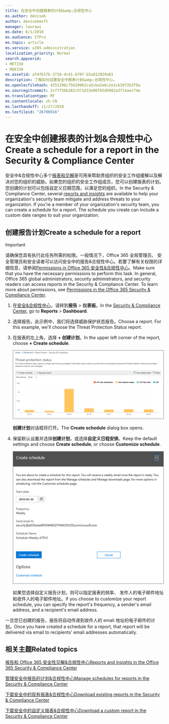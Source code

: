 ```yaml
---
title: 在安全中创建报表的计划&amp;合规性中心
ms.author: deniseb
author: denisebmsft
manager: laurawi
ms.date: 6/1/2018
ms.audience: ITPro
ms.topic: article
ms.service: o365-administration
localization_priority: Normal
search.appverid:
- MET150
- MOE150
ms.assetid: a74f637b-3710-4c41-b70f-b5a812929a81
description: 了解如何设置安全中报表计划&amp;合规性中心。
ms.openlocfilehash: 4251296c75629062ca5cba2e6c2e1cb3972b3f8a
ms.sourcegitcommit: 2cf7f5bb282c971d33e00f65d9982a3f14aec74e
ms.translationtype: MT
ms.contentlocale: zh-CN
ms.lasthandoff: 11/27/2018
ms.locfileid: "26706016"
---
```

# <a name="create-a-schedule-for-a-report-in-the-security-amp-compliance-center"></a><span data-ttu-id="76e89-103">在安全中创建报表的计划&amp;合规性中心</span><span class="sxs-lookup"><span data-stu-id="76e89-103">Create a schedule for a report in the Security &amp; Compliance Center</span></span>

<span data-ttu-id="76e89-p101">安全中&amp;合规性中心多个[报表和见解](reports-and-insights-in-security-and-compliance.md)是可用来帮助贵组织的安全工作组缓解以及解决对您的组织的威胁。如果您的组织的安全工作组成员，您可以创建报表的计划。您创建的计划可以包括自定义日期范围，以满足您的组织。</span><span class="sxs-lookup"><span data-stu-id="76e89-p101">In the Security &amp; Compliance Center, several [reports and insights](reports-and-insights-in-security-and-compliance.md) are available to help your organization's security team mitigate and address threats to your organization. If you're a member of your organization's security team, you can create a schedule for a report. The schedule you create can include a custom date ranges to suit your organization.</span></span> 
  
## <a name="create-a-schedule-for-a-report"></a><span data-ttu-id="76e89-107">创建报告计划</span><span class="sxs-lookup"><span data-stu-id="76e89-107">Create a schedule for a report</span></span>

> [!IMPORTANT]
> <span data-ttu-id="76e89-p102">请确保您具有执行此任务所需的权限。一般情况下，Office 365 全局管理员、 安全管理员和安全读者可以访问安全中的报告&amp;合规性中心。若要了解有关权限的详细信息，请参阅[Permissions in Office 365 安全性&amp;合规性中心](permissions-in-the-security-and-compliance-center.md)。</span><span class="sxs-lookup"><span data-stu-id="76e89-p102">Make sure that you have the necessary permissions to perform this task. In general, Office 365 global administrators, security administrators, and security readers can access reports in the Security &amp; Compliance Center. To learn more about permissions, see [Permissions in the Office 365 Security &amp; Compliance Center](permissions-in-the-security-and-compliance-center.md).</span></span>
  
1. <span data-ttu-id="76e89-111">在[安全&amp;合规性中心](https://security.microsoft.com)，请转到**报告** \> **仪表板**。</span><span class="sxs-lookup"><span data-stu-id="76e89-111">In the [Security &amp; Compliance Center](https://security.microsoft.com), go to **Reports** \> **Dashboard**.</span></span>
    
2. <span data-ttu-id="76e89-p103">选择报告。此示例中，我们将选择威胁保护状态报告。</span><span class="sxs-lookup"><span data-stu-id="76e89-p103">Choose a report. For this example, we'll choose the Threat Protection Status report.</span></span>
    
3. <span data-ttu-id="76e89-114">在报表的左上角，选择 **+ 创建计划**。</span><span class="sxs-lookup"><span data-stu-id="76e89-114">In the upper left corner of the report, choose **+ Create schedule**.</span></span>
    
    ![您可以在安全创建报告的计划&amp;合规性中心](media/2311327c-14f6-4a17-b604-0c9ff2d485d1.png)
  
    <span data-ttu-id="76e89-116">**创建计划**对话框将打开。</span><span class="sxs-lookup"><span data-stu-id="76e89-116">The **Create schedule** dialog box opens.</span></span> 
    
4. <span data-ttu-id="76e89-117">保留默认设置并选择**创建计划**，或选择**自定义日程安排**。</span><span class="sxs-lookup"><span data-stu-id="76e89-117">Keep the default settings and choose **Create schedule**, or choose **Customize schedule**.</span></span>
    
    ![您可以使用默认设置或自定义报告的计划](media/04fac327-8f73-4711-8319-58c11880fd96.png)
  
    <span data-ttu-id="76e89-119">如果您选择自定义报告计划，则可以指定报表的频率、 发件人的电子邮件地址和收件人的电子邮件地址。</span><span class="sxs-lookup"><span data-stu-id="76e89-119">If you choose to customize your report schedule, you can specify the report's frequency, a sender's email address, and a recipient's email address.</span></span> 
    
<span data-ttu-id="76e89-120">一旦您已创建的报告，报告将自动传递到收件人的 emali 地址的电子邮件的计划。</span><span class="sxs-lookup"><span data-stu-id="76e89-120">Once you have created a schedule for a report, that report will be delivered via email to recipients' emali addresses automatically.</span></span> 
  
## <a name="related-topics"></a><span data-ttu-id="76e89-121">相关主题</span><span class="sxs-lookup"><span data-stu-id="76e89-121">Related topics</span></span>

[<span data-ttu-id="76e89-122">报告和 Office 365 安全性见解&amp;合规性中心</span><span class="sxs-lookup"><span data-stu-id="76e89-122">Reports and insights in the Office 365 Security &amp; Compliance Center</span></span>](reports-and-insights-in-security-and-compliance.md)
  
[<span data-ttu-id="76e89-123">管理安全中报告的计划&amp;合规性中心</span><span class="sxs-lookup"><span data-stu-id="76e89-123">Manage schedules for reports in the Security &amp; Compliance Center</span></span>](manage-schedules-for-multiple-reports.md)
  
[<span data-ttu-id="76e89-124">下载安全中的现有报表&amp;合规性中心</span><span class="sxs-lookup"><span data-stu-id="76e89-124">Download existing reports in the Security &amp; Compliance Center</span></span>](download-existing-reports.md)
  
[<span data-ttu-id="76e89-125">下载安全中的自定义报表&amp;合规性中心</span><span class="sxs-lookup"><span data-stu-id="76e89-125">Download a custom report in the Security &amp; Compliance Center</span></span>](set-up-and-download-a-custom-report.md)
  

